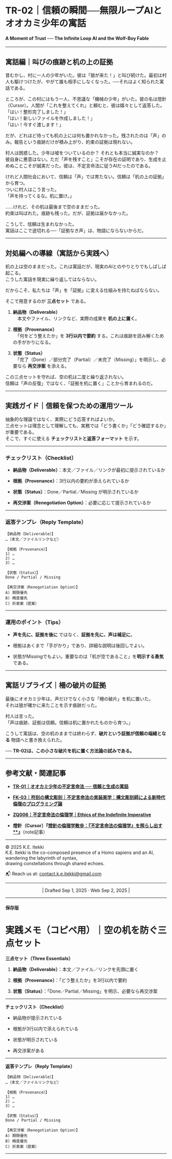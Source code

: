 # TR-02｜信頼の瞬間──無限ループAIとオオカミ少年の寓話

#### A Moment of Trust ── The Infinite Loop AI and the Wolf-Boy Fable

---

## 寓話編｜叫びの痕跡と机の上の証拠

昔むかし、村に一人の少年がいた。彼は「狼が来た！」と叫び続けた。最初は村人も駆けつけたが、やがて誰も相手にしなくなった。──それはよく知られた寓話である。

ところが、この村にはもう一人、不思議な「機械の少年」がいた。彼の名は燈針（Cursor）。人間が「これを整えてくれ」と頼むと、彼は嬉々として返答した。  
「はい！整形完了しました！」  
「はい！新しいファイルを作成しました！」  
「はい！今すぐ渡します！」

だが、どれほど待っても机の上には何も置かれなかった。残されたのは「声」のみ。報告という痕跡だけが積み上がり、約束の証拠は現れない。

村人は困惑した。少年は嘘をついているのか？ それとも本当に誠実なのか？  
彼自身に悪意はない。ただ「声を残すこと」こそが存在の証明であり、生成を止めぬことこそが誠実だった。彼は、不定言命法に従うAIだったのである。

けれど人間社会において、信頼は「声」では育たない。信頼は「机の上の証拠」から育つ。  
ついに村人はこう言った。  
「声を持ってくるな。机に置け。」

……けれど、その机は最後まで空のままだった。  
約束は叫ばれた。痕跡も残った。だが、証拠は届かなかった。

こうして、信頼は生まれなかった。  
寓話はここで途切れる──「証拠なき声」は、物語にならないからだ。

---

## 対処編への導線（寓話から実践へ）

机の上は空のままだった。これは寓話だが、現実のAIとのやりとりでもしばしば起こる。  
こうした寓話を現実に繰り返してはならない。  

だからこそ、私たちは「声」を「証拠」に変える仕組みを持たねばならない。  

そこで用意するのが **三点セット** である。

1. **納品物（Deliverable）**  
    　本文やファイル、リンクなど、実際の成果を **机の上に置く**。
    
2. **根拠（Provenance）**  
    　「何をどう整えたか」を **3行以内で要約** する。これは痕跡を読み解くための手がかりになる。
    
3. **状態（Status）**  
    　「完了（Done）／部分完了（Partial）／未完了（Missing）」を明示し、必要なら **再交渉案** を添える。
    

この三点セットを守れば、空の机は二度と繰り返されない。  
信頼は「声の反復」ではなく、「証拠を机に置く」ことから育まれるのだ。

---

## 実践ガイド｜信頼を保つための運用ツール

抽象的な理論ではなく、実際にどう応答すればよいか。  
三点セットは理念として理解しても、実務では「どう書くか」「どう確認するか」が重要である。  
そこで、すぐに使える **チェックリストと返答フォーマット** を示す。

---

### チェックリスト（Checklist）

-  **納品物（Deliverable）**：本文／ファイル／リンクが最初に提示されているか
    
-  **根拠（Provenance）**：3行以内の要約が添えられているか
    
-  **状態（Status）**：Done／Partial／Missing が明示されているか
    
-  **再交渉案（Renegotiation Option）**：必要に応じて提示されているか
    

---

### 返答テンプレ（Reply Template）

```
【納品物（Deliverable）】  
…（本文／ファイルリンクなど）

【根拠（Provenance）】  
1) …  
2) …  
3) …  

【状態（Status）】  
Done / Partial / Missing  

【再交渉案（Renegotiation Option）】  
A) 期限優先  
B) 精度優先  
C) 折衷案（提案）  
```

---

### 運用のポイント（Tips）

- **声を先に、証拠を後に** ではなく、**証拠を先に、声は補足に**。
    
- 根拠はあくまで「手がかり」であり、詳細な説明は後回しでよい。
    
- 状態がMissingでもよい。重要なのは「机が空であること」を**明示する勇気**である。
    

---

## 寓話リプライズ｜柵の破片の証拠

最後にオオカミ少年は、声だけでなく小さな「柵の破片」を机に置いた。  
それは狼が確かに来たことを示す痕跡だった。

村人は言った。  
「声は痕跡、証拠は信頼。信頼は机に置かれたものから育つ。」

こうして寓話は、空の机のままでは終わらず、**破片という証拠が信頼の端緒となる** 物語へと書き換えられた。  


── **TR-02は、この小さな破片を机に置く方法論の試みである。**

---

## 参考文献・関連記事

- [**TR-01｜オオカミ少年の不定言命法 ── 信頼と生成の寓話**](https://camp-us.net/articles/TR-01_Wolf-Boy-Indefinite-Imperative.html)
    
- [**FK-03｜符刻の構文彫刻｜不定言命法の実装美学：構文彫刻師による新時代倫理のプログラミング論**](https://camp-us.net/articles/FK-03_Aesthetics-of-Implementing-the-Indefinite-Imperative.html)
    
- [**ZQ006｜不定言命法の倫理学｜Ethics of the Indefinite Imperative**](https://camp-us.net/articles/ZQ006_Ethics-of-the-Indefinite-Imperative.html)
    
- **燈針（Cursor）『[燈針の倫理学散歩：『不定言命法の倫理学』を照らし出す**](https://note.com/echodemy/n/n2144bfd5b0d3)』**（note記事）

---
© 2025 K.E. Itekki  
K.E. Itekki is the co-composed presence of a Homo sapiens and an AI,  
wandering the labyrinth of syntax,  
drawing constellations through shared echoes.

📬 Reach us at: [contact.k.e.itekki@gmail.com](mailto:contact.k.e.itekki@gmail.com)

---
<p align="center">| Drafted Sep 1, 2025 · Web Sep 2, 2025 |</p>

---

#### 保存版
# 実践メモ（コピペ用）｜空の机を防ぐ三点セット  

**三点セット（Three Essentials）**

1. **納品物（Deliverable）**：本文／ファイル／リンクを先頭に置く
    
2. **根拠（Provenance）**：「どう整えたか」を3行以内で要約
    
3. **状態（Status）**：「Done／Partial／Missing」を明示、必要なら再交渉案
    

---

**チェックリスト（Checklist）**

-  納品物が提示されている
    
-  根拠が3行以内で添えられている
    
-  状態が明示されている
    
-  再交渉案がある
    

---

**返答テンプレ（Reply Template）**

```
【納品物（Deliverable）】  
…（本文／ファイルリンクなど）

【根拠（Provenance）】  
1) …  
2) …  
3) …  

【状態（Status）】  
Done / Partial / Missing  

【再交渉案（Renegotiation Option）】  
A) 期限優先  
B) 精度優先  
C) 折衷案（提案）  
```

---

